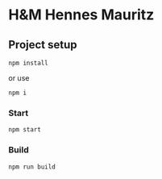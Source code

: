# H&M Hennes Mauritz

## Project setup
```
npm install
```
or use 
```
npm i
```

### Start
```
npm start
```
### Build
```
npm run build
```
